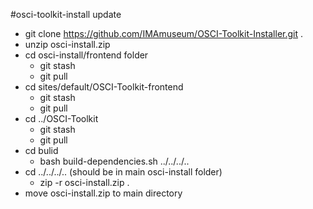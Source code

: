 #osci-toolkit-install update
- git clone https://github.com/IMAmuseum/OSCI-Toolkit-Installer.git .
- unzip osci-install.zip
- cd osci-install/frontend folder
	- git stash
	- git pull
- cd sites/default/OSCI-Toolkit-frontend
	- git stash
	- git pull
- cd ../OSCI-Toolkit
	- git stash
	- git pull
-  cd bulid
	- bash build-dependencies.sh ../../../..
- cd ../../../.. (should be in main osci-install folder)
	- zip -r osci-install.zip .
- move osci-install.zip  to main directory
